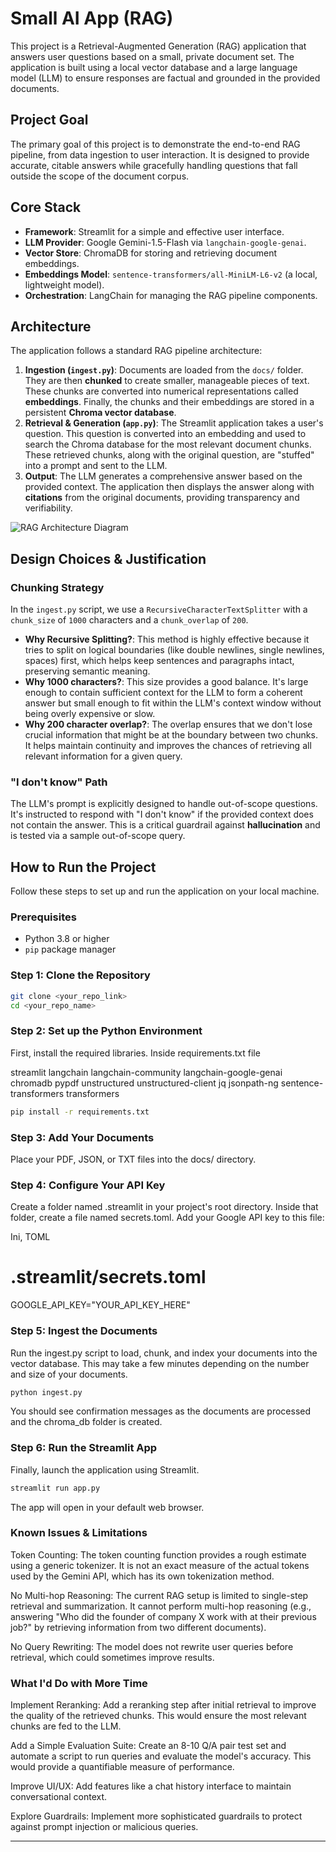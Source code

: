# Small AI App (RAG)

This project is a Retrieval-Augmented Generation (RAG) application that answers user questions based on a small, private document set. The application is built using a local vector database and a large language model (LLM) to ensure responses are factual and grounded in the provided documents.

## Project Goal

The primary goal of this project is to demonstrate the end-to-end RAG pipeline, from data ingestion to user interaction. It is designed to provide accurate, citable answers while gracefully handling questions that fall outside the scope of the document corpus.

## Core Stack

- **Framework**: Streamlit for a simple and effective user interface.
- **LLM Provider**: Google Gemini-1.5-Flash via `langchain-google-genai`.
- **Vector Store**: ChromaDB for storing and retrieving document embeddings.
- **Embeddings Model**: `sentence-transformers/all-MiniLM-L6-v2` (a local, lightweight model).
- **Orchestration**: LangChain for managing the RAG pipeline components.

## Architecture

The application follows a standard RAG pipeline architecture:

1.  **Ingestion (`ingest.py`)**: Documents are loaded from the `docs/` folder. They are then **chunked** to create smaller, manageable pieces of text. These chunks are converted into numerical representations called **embeddings**. Finally, the chunks and their embeddings are stored in a persistent **Chroma vector database**.
2.  **Retrieval & Generation (`app.py`)**: The Streamlit application takes a user's question. This question is converted into an embedding and used to search the Chroma database for the most relevant document chunks. These retrieved chunks, along with the original question, are "stuffed" into a prompt and sent to the LLM.
3.  **Output**: The LLM generates a comprehensive answer based on the provided context. The application then displays the answer along with **citations** from the original documents, providing transparency and verifiability.

![RAG Architecture Diagram](architecture/app_architecture.jpeg)

## Design Choices & Justification

### Chunking Strategy

In the `ingest.py` script, we use a `RecursiveCharacterTextSplitter` with a `chunk_size` of `1000` characters and a `chunk_overlap` of `200`.

* **Why Recursive Splitting?**: This method is highly effective because it tries to split on logical boundaries (like double newlines, single newlines, spaces) first, which helps keep sentences and paragraphs intact, preserving semantic meaning.
* **Why 1000 characters?**: This size provides a good balance. It's large enough to contain sufficient context for the LLM to form a coherent answer but small enough to fit within the LLM's context window without being overly expensive or slow.
* **Why 200 character overlap?**: The overlap ensures that we don't lose crucial information that might be at the boundary between two chunks. It helps maintain continuity and improves the chances of retrieving all relevant information for a given query.

### "I don't know" Path

The LLM's prompt is explicitly designed to handle out-of-scope questions. It's instructed to respond with "I don't know" if the provided context does not contain the answer. This is a critical guardrail against **hallucination** and is tested via a sample out-of-scope query.

## How to Run the Project

Follow these steps to set up and run the application on your local machine.

### Prerequisites

-   Python 3.8 or higher
-   `pip` package manager

### Step 1: Clone the Repository

```bash
git clone <your_repo_link>
cd <your_repo_name>
```

### Step 2: Set up the Python Environment
First, install the required libraries.
Inside requirements.txt file

streamlit
langchain
langchain-community
langchain-google-genai
chromadb
pypdf
unstructured
unstructured-client
jq
jsonpath-ng
sentence-transformers
transformers

```bash
pip install -r requirements.txt
```

### Step 3: Add Your Documents
Place your PDF, JSON, or TXT files into the docs/ directory.

### Step 4: Configure Your API Key
Create a folder named .streamlit in your project's root directory. Inside that folder, create a file named secrets.toml. Add your Google API key to this file:

Ini, TOML

# .streamlit/secrets.toml
GOOGLE_API_KEY="YOUR_API_KEY_HERE"

### Step 5: Ingest the Documents
Run the ingest.py script to load, chunk, and index your documents into the vector database. This may take a few minutes depending on the number and size of your documents.

```bash
python ingest.py
```
You should see confirmation messages as the documents are processed and the chroma_db folder is created.

### Step 6: Run the Streamlit App
Finally, launch the application using Streamlit.

```bash
streamlit run app.py
```
The app will open in your default web browser.

### Known Issues & Limitations
Token Counting: The token counting function provides a rough estimate using a generic tokenizer. It is not an exact measure of the actual tokens used by the Gemini API, which has its own tokenization method.

No Multi-hop Reasoning: The current RAG setup is limited to single-step retrieval and summarization. It cannot perform multi-hop reasoning (e.g., answering "Who did the founder of company X work with at their previous job?" by retrieving information from two different documents).

No Query Rewriting: The model does not rewrite user queries before retrieval, which could sometimes improve results.

### What I'd Do with More Time
Implement Reranking: Add a reranking step after initial retrieval to improve the quality of the retrieved chunks. This would ensure the most relevant chunks are fed to the LLM.

Add a Simple Evaluation Suite: Create an 8-10 Q/A pair test set and automate a script to run queries and evaluate the model's accuracy. This would provide a quantifiable measure of performance.

Improve UI/UX: Add features like a chat history interface to maintain conversational context.

Explore Guardrails: Implement more sophisticated guardrails to protect against prompt injection or malicious queries.


***

